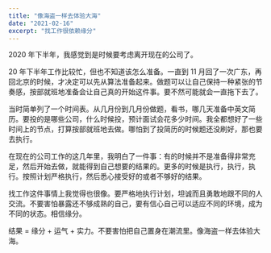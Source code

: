 ```yaml
---
title: "像海盗一样去体验大海"
date: "2021-02-16"
excerpt: "找工作很依赖缘分"
---
```


2020 年下半年，我感觉到是时候要考虑离开现在的公司了。

20 年下半年工作比较忙，但也不知道该怎么准备。一直到 11 月回了一次广东，再回北京的时候，才决定可以先从算法准备起来。做题可以让自己保持一种紧张的节奏感，按部就班地准备会让自己真的开始这件事。要不然可能就会一直拖下去了。

当时简单列了一个时间表。从几月份到几月份做题，看书，哪几天准备中英文简历。要投的是哪些公司，什么时候投，预计面试会花多少时间。我全都想好了一些时间上的节点，打算按部就班地去做。哪怕到了投简历的时候题还没刷好，那也要去执行。

在现在的公司工作的这几年里，我明白了一件事：有的时候并不是准备得非常充足，然后开始去做，就能得到自己想要的结果的。更多的时候是执行，执行，执行。按照计划严格执行，然后悉心接受好的或者不够好的结果。

找工作这件事情上我觉得也很像。要严格地执行计划，坦诚而且勇敢地跟不同的人交流。不要害怕暴露还不够成熟的自己，要有信心自己可以适应不同的环境，成为不同的状态。相信缘分。

结果 = 缘分 + 运气 + 实力。不要害怕把自己置身在潮流里。像海盗一样去体验大海。